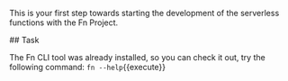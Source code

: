 This is your first step towards starting the development of the serverless functions with the Fn Project.

## Task

The Fn CLI tool was already installed, so you can check it out, try the following command:
`fn --help`{{execute}}
